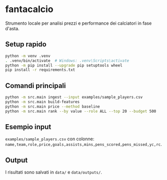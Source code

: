 # fantacalcio

Strumento locale per analisi prezzi e performance dei calciatori in fase d'asta.

## Setup rapido

```bash
python -m venv .venv
. .venv/bin/activate  # Windows: .venv\Scripts\activate
python -m pip install --upgrade pip setuptools wheel
pip install -r requirements.txt
```

## Comandi principali

```bash
python -m src.main ingest --input examples/sample_players.csv
python -m src.main build-features
python -m src.main price --method baseline
python -m src.main rank --by value --role ALL --top 20 --budget 500
```

## Esempio input

`examples/sample_players.csv` con colonne:
`name,team,role,price,goals,assists,mins,pens_scored,pens_missed,yc,rc`.

## Output

I risultati sono salvati in `data/` e `data/outputs/`.
